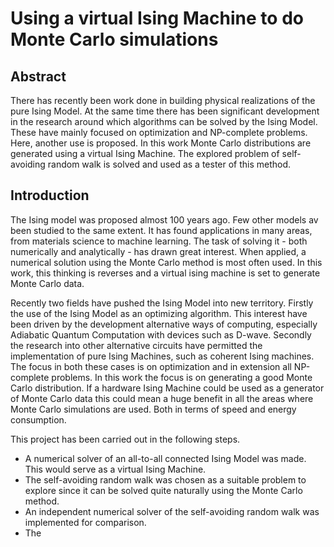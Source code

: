 Using a virtual Ising Machine to do Monte Carlo simulations
===============================================================

Abstract
--------

There has recently been work done in building physical realizations of the pure Ising Model. At the same time there has been significant development in the research around which algorithms can be solved by the Ising Model. These have mainly focused on optimization and NP-complete problems. Here, another use is proposed. In this work Monte Carlo distributions are generated using a virtual Ising Machine. The explored problem of self-avoiding random walk is solved and used as a tester of this method.

Introduction
------------
The Ising model was proposed almost 100 years ago. Few other models av been studied to the same extent. It has found applications in many areas, from materials science to machine learning. The task of solving it - both numerically and analytically - has drawn great interest. When applied, a numerical solution using the Monte Carlo method is most often used. In this work, this thinking is reverses and a virtual ising machine is set to generate Monte Carlo data.

Recently two fields have pushed the Ising Model into new territory. Firstly the use of the Ising Model as an optimizing algorithm. This interest have been driven by the development alternative ways of computing, especially Adiabatic Quantum Computation with devices such as D-wave. Secondly the research into other alternative circuits have permitted the implementation of pure Ising Machines, such as coherent Ising machines. The focus in both these cases is on optimization and in extension all NP-complete problems. In this work the focus is on generating a good Monte Carlo distribution. If a hardware Ising Machine could be used as a generator of Monte Carlo data this could mean a huge benefit in all the areas where Monte Carlo simulations are used. Both in terms of speed and energy consumption.

This project has been carried out in the following steps.
- A numerical solver of an all-to-all connected Ising Model was made. This would serve as a virtual Ising Machine.
- The self-avoiding random walk was chosen as a suitable problem to explore since it can be solved quite naturally using the Monte Carlo method.
- An independent numerical solver of the self-avoiding random walk was implemented for comparison.
- The 